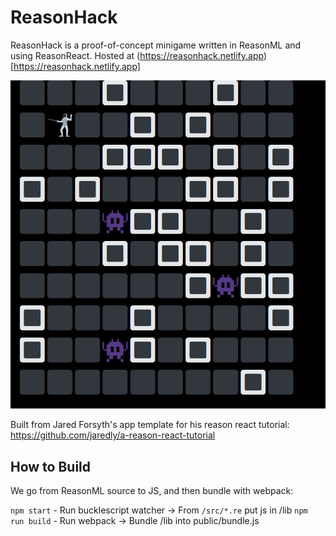 # ReasonHack

ReasonHack is a proof-of-concept minigame written in ReasonML and using
ReasonReact. Hosted at (https://reasonhack.netlify.app)[https://reasonhack.netlify.app]

![Screenshot](./screenshot.png)

Built from Jared Forsyth's app template for his reason react tutorial:
https://github.com/jaredly/a-reason-react-tutorial

## How to Build

We go from ReasonML source to JS, and then bundle with webpack:

`npm start` - Run bucklescript watcher -> From `/src/*.re` put js in /lib
`npm run build` - Run webpack -> Bundle /lib into public/bundle.js
